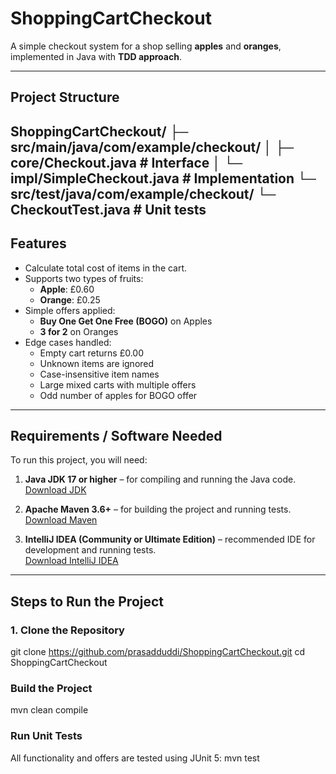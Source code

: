 # ShoppingCartCheckout

A simple checkout system for a shop selling **apples** and **oranges**, implemented in Java with **TDD approach**.

---
## Project Structure
ShoppingCartCheckout/
 ├─ src/main/java/com/example/checkout/
 │   ├─ core/Checkout.java          # Interface
 │   └─ impl/SimpleCheckout.java    # Implementation
 └─ src/test/java/com/example/checkout/
     └─ CheckoutTest.java      # Unit tests
---

## Features

- Calculate total cost of items in the cart.
- Supports two types of fruits:
  - **Apple**: £0.60
  - **Orange**: £0.25
- Simple offers applied:
  - **Buy One Get One Free (BOGO)** on Apples
  - **3 for 2** on Oranges
- Edge cases handled:
  - Empty cart returns £0.00
  - Unknown items are ignored
  - Case-insensitive item names
  - Large mixed carts with multiple offers
  - Odd number of apples for BOGO offer

---

## Requirements / Software Needed

To run this project, you will need:

1. **Java JDK 17 or higher** – for compiling and running the Java code.  
   [Download JDK](https://www.oracle.com/java/technologies/javase/jdk17-archive-downloads.html)  

2. **Apache Maven 3.6+** – for building the project and running tests.  
   [Download Maven](https://maven.apache.org/download.cgi)  

3. **IntelliJ IDEA (Community or Ultimate Edition)** – recommended IDE for development and running tests.  
   [Download IntelliJ IDEA](https://www.jetbrains.com/idea/download/)

---

## Steps to Run the Project

### 1. Clone the Repository
git clone https://github.com/prasadduddi/ShoppingCartCheckout.git
cd ShoppingCartCheckout

### Build the Project
mvn clean compile

### Run Unit Tests
All functionality and offers are tested using JUnit 5:
mvn test

